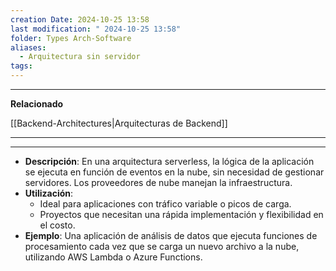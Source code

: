```yaml
---
creation Date: 2024-10-25 13:58
last modification: " 2024-10-25 13:58"
folder: Types Arch-Software
aliases:
  - Arquitectura sin servidor
tags:
---
```

___
**Relacionado**

[[Backend-Architectures|Arquitecturas de Backend]]
___

___

- **Descripción**: En una arquitectura serverless, la lógica de la aplicación se ejecuta en función de eventos en la nube, sin necesidad de gestionar servidores. Los proveedores de nube manejan la infraestructura.
- **Utilización**:
    - Ideal para aplicaciones con tráfico variable o picos de carga.
    - Proyectos que necesitan una rápida implementación y flexibilidad en el costo.
- **Ejemplo**: Una aplicación de análisis de datos que ejecuta funciones de procesamiento cada vez que se carga un nuevo archivo a la nube, utilizando AWS Lambda o Azure Functions.